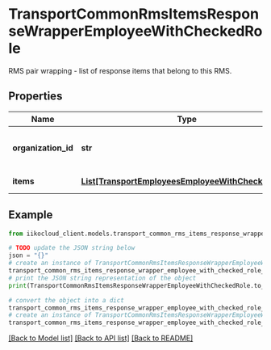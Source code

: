 # TransportCommonRmsItemsResponseWrapperEmployeeWithCheckedRole

RMS pair wrapping - list of response items that belong to this RMS.

## Properties

Name | Type | Description | Notes
------------ | ------------- | ------------- | -------------
**organization_id** | **str** | Organization ID.                Can be obtained by &#x60;/api/1/organizations&#x60; operation. | 
**items** | [**List[TransportEmployeesEmployeeWithCheckedRole]**](TransportEmployeesEmployeeWithCheckedRole.md) | Items for organization. | 

## Example

```python
from iikocloud_client.models.transport_common_rms_items_response_wrapper_employee_with_checked_role import TransportCommonRmsItemsResponseWrapperEmployeeWithCheckedRole

# TODO update the JSON string below
json = "{}"
# create an instance of TransportCommonRmsItemsResponseWrapperEmployeeWithCheckedRole from a JSON string
transport_common_rms_items_response_wrapper_employee_with_checked_role_instance = TransportCommonRmsItemsResponseWrapperEmployeeWithCheckedRole.from_json(json)
# print the JSON string representation of the object
print(TransportCommonRmsItemsResponseWrapperEmployeeWithCheckedRole.to_json())

# convert the object into a dict
transport_common_rms_items_response_wrapper_employee_with_checked_role_dict = transport_common_rms_items_response_wrapper_employee_with_checked_role_instance.to_dict()
# create an instance of TransportCommonRmsItemsResponseWrapperEmployeeWithCheckedRole from a dict
transport_common_rms_items_response_wrapper_employee_with_checked_role_from_dict = TransportCommonRmsItemsResponseWrapperEmployeeWithCheckedRole.from_dict(transport_common_rms_items_response_wrapper_employee_with_checked_role_dict)
```
[[Back to Model list]](../README.md#documentation-for-models) [[Back to API list]](../README.md#documentation-for-api-endpoints) [[Back to README]](../README.md)


